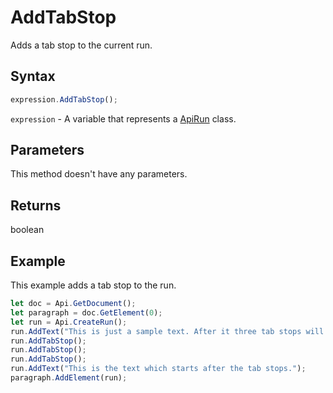 # AddTabStop

Adds a tab stop to the current run.

## Syntax

```javascript
expression.AddTabStop();
```

`expression` - A variable that represents a [ApiRun](../ApiRun.md) class.

## Parameters

This method doesn't have any parameters.

## Returns

boolean

## Example

This example adds a tab stop to the run.

```javascript editor-
let doc = Api.GetDocument();
let paragraph = doc.GetElement(0);
let run = Api.CreateRun();
run.AddText("This is just a sample text. After it three tab stops will be added.");
run.AddTabStop();
run.AddTabStop();
run.AddTabStop();
run.AddText("This is the text which starts after the tab stops.");
paragraph.AddElement(run);
```
